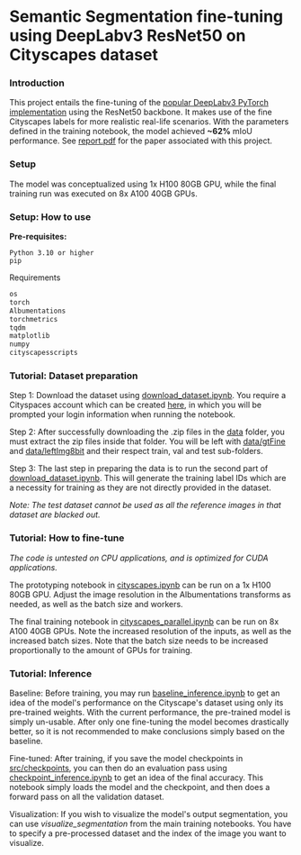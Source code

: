 # Semantic Segmentation fine-tuning using DeepLabv3 ResNet50 on Cityscapes dataset
### Introduction
This project entails the fine-tuning of the [popular DeepLabv3 PyTorch implementation](https://pytorch.org/vision/main/models/generated/torchvision.models.segmentation.deeplabv3_resnet50.html) using the ResNet50 backbone. It makes use of the fine Cityscapes labels for more realistic real-life scenarios. With the parameters defined in the training notebook, the model achieved **~62%** mIoU performance. See [report.pdf](report.pdf) for the paper associated with this project.

### Setup
The model was conceptualized using 1x H100 80GB GPU, while the final training run was executed on 8x A100 40GB GPUs.

### Setup: How to use
**Pre-requisites:**

```
Python 3.10 or higher
pip
```

Requirements

```python
os
torch
Albumentations
torchmetrics
tqdm
matplotlib
numpy
cityscapesscripts
```

### Tutorial: Dataset preparation
Step 1: Download the dataset using [download_dataset.ipynb](src/download_dataset.ipynb). You require a Cityspaces account which can be created [here](https://www.cityscapes-dataset.com/), in which you will be prompted your login information when running the notebook.

Step 2: After successfully downloading the .zip files in the [data](data) folder, you must extract the zip files inside that folder. You will be left with [data/gtFine](data/gtFine) and [data/leftImg8bit](data/leftImg8bit) and their respect train, val and test sub-folders.

Step 3: The last step in preparing the data is to run the second part of [download_dataset.ipynb](src/download_dataset.ipynb). This will generate the training label IDs which are a necessity for training as they are not directly provided in the dataset.

*Note: The test dataset cannot be used as all the reference images in that dataset are blacked out.*

### Tutorial: How to fine-tune
*The code is untested on CPU applications, and is optimized for CUDA applications.*

The prototyping notebook in [cityscapes.ipynb](src/cityscapes.ipynb) can be run on a 1x H100 80GB GPU. Adjust the image resolution in the Albumentations transforms as needed, as well as the batch size and workers.

The final training notebook in [cityscapes_parallel.ipynb](src/cityscapes_parallel.ipynb) can be run on 8x A100 40GB GPUs. Note the increased resolution of the inputs, as well as the increased batch sizes. Note that the batch size needs to be increased proportionally to the amount of GPUs for training.

### Tutorial: Inference
Baseline: Before training, you may run [baseline_inference.ipynb](src/baseline_inference.ipynb) to get an idea of the model's performance on the Cityscape's dataset using only its pre-trained weights. With the current performance, the pre-trained model is simply un-usable. After only one fine-tuning the model becomes drastically better, so it is not recommended to make conclusions simply based on the baseline.

Fine-tuned: After training, if you save the model checkpoints in [src/checkpoints](src/checkpoints), you can then do an evaluation pass using [checkpoint_inference.ipynb](src/checkpoint_inference.ipynb) to get an idea of the final accuracy. This notebook simply loads the model and the checkpoint, and then does a forward pass on all the validation dataset.

Visualization: If you wish to visualize the model's output segmentation, you can use *visualize_segmentation* from the main training notebooks. You have to specify a pre-processed dataset and the index of the image you want to visualize.